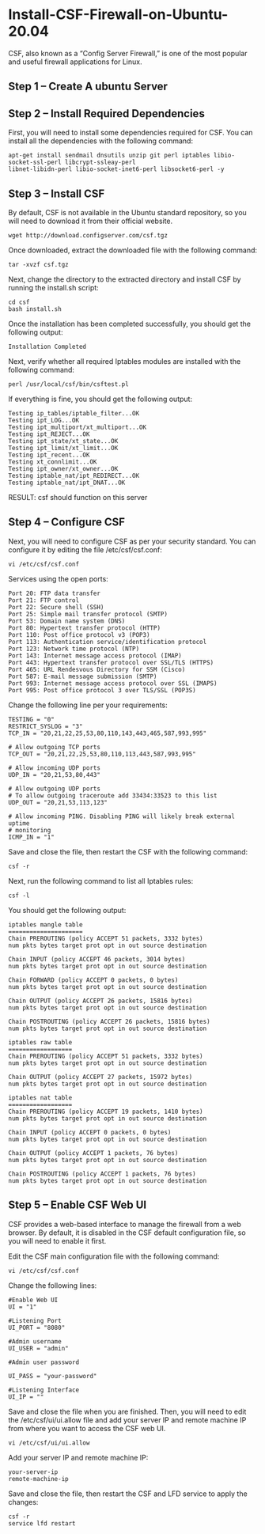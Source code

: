 # Install-CSF-Firewall-on-Ubuntu-20.04

CSF, also known as a “Config Server Firewall,” is one of the most popular and useful firewall applications for Linux.

## Step 1 – Create A ubuntu Server

## Step 2 – Install Required Dependencies

First, you will need to install some dependencies required for CSF. You can install all the dependencies with the following command:
```
apt-get install sendmail dnsutils unzip git perl iptables libio-socket-ssl-perl libcrypt-ssleay-perl 
libnet-libidn-perl libio-socket-inet6-perl libsocket6-perl -y
```

## Step 3 – Install CSF

By default, CSF is not available in the Ubuntu standard repository, so you will need to download it from their official website.
```
wget http://download.configserver.com/csf.tgz
```
Once downloaded, extract the downloaded file with the following command:
```
tar -xvzf csf.tgz
```

Next, change the directory to the extracted directory and install CSF by running the install.sh script:
```
cd csf
bash install.sh
```


Once the installation has been completed successfully, you should get the following output:
```
Installation Completed
```
Next, verify whether all required Iptables modules are installed with the following command:
```
perl /usr/local/csf/bin/csftest.pl
```
If everything is fine, you should get the following output:
```
Testing ip_tables/iptable_filter...OK
Testing ipt_LOG...OK
Testing ipt_multiport/xt_multiport...OK
Testing ipt_REJECT...OK
Testing ipt_state/xt_state...OK
Testing ipt_limit/xt_limit...OK
Testing ipt_recent...OK
Testing xt_connlimit...OK
Testing ipt_owner/xt_owner...OK
Testing iptable_nat/ipt_REDIRECT...OK
Testing iptable_nat/ipt_DNAT...OK
```
RESULT: csf should function on this server


## Step 4 – Configure CSF

Next, you will need to configure CSF as per your security standard. You can configure it by editing the file /etc/csf/csf.conf:
```
vi /etc/csf/csf.conf
```
Services using the open ports:
```
Port 20: FTP data transfer
Port 21: FTP control
Port 22: Secure shell (SSH)
Port 25: Simple mail transfer protocol (SMTP)
Port 53: Domain name system (DNS)
Port 80: Hypertext transfer protocol (HTTP)
Port 110: Post office protocol v3 (POP3)
Port 113: Authentication service/identification protocol
Port 123: Network time protocol (NTP)
Port 143: Internet message access protocol (IMAP)
Port 443: Hypertext transfer protocol over SSL/TLS (HTTPS)
Port 465: URL Rendesvous Directory for SSM (Cisco)
Port 587: E-mail message submission (SMTP)
Port 993: Internet message access protocol over SSL (IMAPS)
Port 995: Post office protocol 3 over TLS/SSL (POP3S)
```

Change the following line per your requirements:
```
TESTING = "0"
RESTRICT_SYSLOG = "3"
TCP_IN = "20,21,22,25,53,80,110,143,443,465,587,993,995"

# Allow outgoing TCP ports
TCP_OUT = "20,21,22,25,53,80,110,113,443,587,993,995"

# Allow incoming UDP ports
UDP_IN = "20,21,53,80,443"

# Allow outgoing UDP ports
# To allow outgoing traceroute add 33434:33523 to this list
UDP_OUT = "20,21,53,113,123"

# Allow incoming PING. Disabling PING will likely break external uptime
# monitoring
ICMP_IN = "1"
```
Save and close the file, then restart the CSF with the following command:

```
csf -r
```
Next, run the following command to list all Iptables rules:
```
csf -l
```

You should get the following output:
```
iptables mangle table
=====================
Chain PREROUTING (policy ACCEPT 51 packets, 3332 bytes)
num pkts bytes target prot opt in out source destination

Chain INPUT (policy ACCEPT 46 packets, 3014 bytes)
num pkts bytes target prot opt in out source destination

Chain FORWARD (policy ACCEPT 0 packets, 0 bytes)
num pkts bytes target prot opt in out source destination

Chain OUTPUT (policy ACCEPT 26 packets, 15816 bytes)
num pkts bytes target prot opt in out source destination

Chain POSTROUTING (policy ACCEPT 26 packets, 15816 bytes)
num pkts bytes target prot opt in out source destination

iptables raw table
==================
Chain PREROUTING (policy ACCEPT 51 packets, 3332 bytes)
num pkts bytes target prot opt in out source destination

Chain OUTPUT (policy ACCEPT 27 packets, 15972 bytes)
num pkts bytes target prot opt in out source destination

iptables nat table
==================
Chain PREROUTING (policy ACCEPT 19 packets, 1410 bytes)
num pkts bytes target prot opt in out source destination

Chain INPUT (policy ACCEPT 0 packets, 0 bytes)
num pkts bytes target prot opt in out source destination

Chain OUTPUT (policy ACCEPT 1 packets, 76 bytes)
num pkts bytes target prot opt in out source destination

Chain POSTROUTING (policy ACCEPT 1 packets, 76 bytes)
num pkts bytes target prot opt in out source destination
```

## Step 5 – Enable CSF Web UI

CSF provides a web-based interface to manage the firewall from a web browser. By default, it is disabled in the CSF default configuration file, so you will need to enable it first.

Edit the CSF main configuration file with the following command:

```
vi /etc/csf/csf.conf
```

Change the following lines:
```
#Enable Web UI
UI = "1"

#Listening Port
UI_PORT = "8080"

#Admin username
UI_USER = "admin"

#Admin user password

UI_PASS = "your-password"

#Listening Interface
UI_IP = ""
```
Save and close the file when you are finished. Then, you will need to edit the /etc/csf/ui/ui.allow file and add your server IP and remote machine IP from where you want to access the CSF web UI.
```
vi /etc/csf/ui/ui.allow
```
Add your server IP and remote machine IP:
```
your-server-ip
remote-machine-ip
```
Save and close the file, then restart the CSF and LFD service to apply the changes:
```
csf -r
service lfd restart
```
